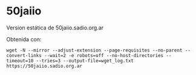 # 50jaiio
Version estática de 50jaiio.sadio.org.ar 


Obtenida con: 
```
wget -N --mirror --adjust-extension --page-requisites --no-parent --convert-links --wait=2 -e robots=off --no-host-directories --timeout=10 --tries=3 --output-file=wget_log.txt https://50jaiio.sadio.org.ar
```
